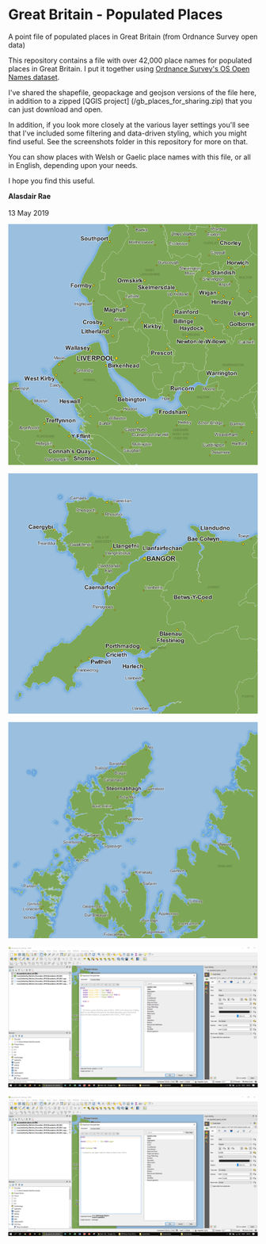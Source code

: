 # Great Britain - Populated Places
A point file of populated places in Great Britain (from Ordnance Survey open data)

This repository contains a file with over 42,000 place names for populated places in Great Britain. I put it together using [Ordnance Survey's OS Open Names dataset](https://www.ordnancesurvey.co.uk/business-and-government/products/os-open-names.html).

I've shared the shapefile, geopackage and geojson versions of the file here, in addition to a zipped [QGIS project] (/gb_places_for_sharing.zip) that you can just download and open.

In addition, if you look more closely at the various layer settings you'll see that I've included some filtering and data-driven styling, which you might find useful. See the screenshots folder in this repository for more on that.

You can show places with Welsh or Gaelic place names with this file, or all in English, depending upon your needs.

I hope you find this useful. 

**Alasdair Rae**
<br/>
<br/>
13 May 2019

![Merseyside example](/screenshots/merseyside_etc.png)<br/>


![North Wales example](/screenshots/north_wales.png)<br/>


![Hebrides example](/screenshots/hebrides.png)<br/>


![Font size example](/screenshots/gb_places_font_size.png)<br/>


![Label case example](/screenshots/gb_places_label_case.png)<br/>



